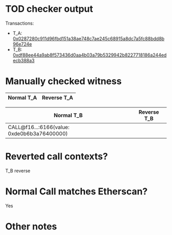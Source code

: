 # TOD checker output

Transactions:
- T_A: [0x0287280c911d96fbd151a38ae748c7ae245c68915a8dc7a5fc88bdd8b96e724e](https://etherscan.io/tx/0x0287280c911d96fbd151a38ae748c7ae245c68915a8dc7a5fc88bdd8b96e724e)
- T_B: [0xdf88ee44a9ab8f573436d0aa4b03a79b5329942b8227718186a244edecb388a3](https://etherscan.io/tx/0xdf88ee44a9ab8f573436d0aa4b03a79b5329942b8227718186a244edecb388a3)


# Manually checked witness


| Normal T_A    | Reverse T_A   |
|---------------|---------------|

| Normal T_B                                  | Reverse T_B |
|---------------------------------------------|-------------|
| CALL@f16...:6166(value: 0xde0b6b3a76400000) | <reverted>  |


# Reverted call contexts?

T_B reverse

# Normal Call matches Etherscan?

Yes

# Other notes
